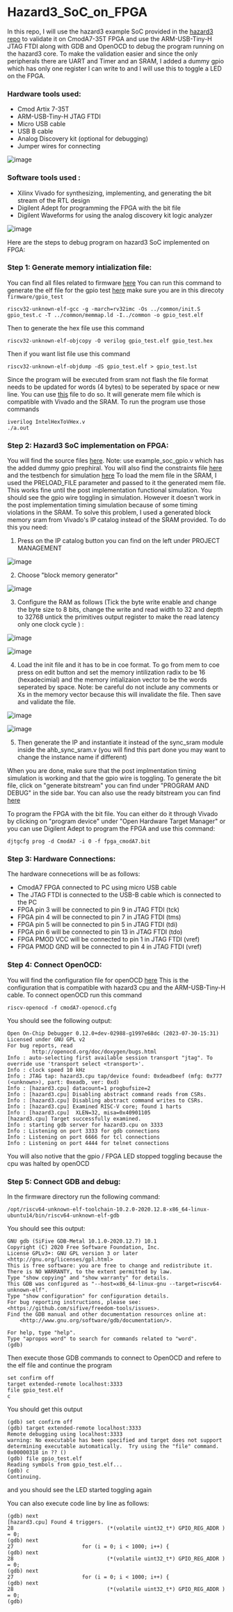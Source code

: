 # Hazard3_SoC_on_FPGA
In this repo, I will use the hazard3 example SoC provided in the [hazard3 repo](https://github.com/Wren6991/Hazard3/tree/master) to validate it on CmodA7-35T FPGA and use the ARM-USB-Tiny-H JTAG FTDI along with GDB and OpenOCD to debug the program running on the hazard3 core. To make the validation easier and since the only peripherals there are UART and Timer and an SRAM, I added a dummy gpio which has only one register I can write to and I will use this to toggle a LED on the FPGA. 

### Hardware tools used:
* Cmod Artix 7-35T
* ARM-USB-Tiny-H JTAG FTDI
* Micro USB cable
* USB B cable 
* Analog Discovery kit (optional for debugging)
* Jumper wires for connecting

![image](https://github.com/NouranAbdelaziz/Hazard3_SoC_on_FPGA/assets/79912650/fc6b6260-00cc-4e66-8760-9bb2c8144707)


### Software tools used :
* Xilinx Vivado for synthesizing, implementing, and generating the bit stream of the RTL design
* Digilent Adept for programming the FPGA with the bit file
* Digilent Waveforms for using the analog discovery kit logic analyzer

![image](https://github.com/NouranAbdelaziz/Hazard3_SoC_on_FPGA/assets/79912650/2f208df8-6d40-4466-95ab-4bb3811922a2)


Here are the steps to debug program on hazard3 SoC implemented on FPGA:
### Step 1: Generate memory intialization file:
You can find all files related to firmware [here](https://github.com/NouranAbdelaziz/Hazard3_SoC_on_FPGA/tree/main/firmware)
You can run this command to generate the elf file for the gpio test [here](https://github.com/NouranAbdelaziz/Hazard3_SoC_on_FPGA/tree/main/firmware/gpio_test)
make sure you are in this direcoty ``firmware/gpio_test``
```
riscv32-unknown-elf-gcc -g -march=rv32imc -Os ../common/init.S gpio_test.c -T ../common/memmap.ld -I../common -o gpio_test.elf
```
Then to generate the hex file use this command
```
riscv32-unknown-elf-objcopy -O verilog gpio_test.elf gpio_test.hex
```
Then if you want list file use this command 
```
riscv32-unknown-elf-objdump -dS gpio_test.elf > gpio_test.lst
```
Since the program will be executed from sram not flash the file format needs to be updated for words (4 bytes) to be seperated by space or new line. You can use [this](https://github.com/NouranAbdelaziz/Hazard3_SoC_on_FPGA/blob/main/firmware/gpio_test/IntelHexToVHex.v) file to do so. It will generate mem file which is compatible with Vivado and the SRAM. 
To run the program use those commands
```
iverilog IntelHexToVHex.v
./a.out
```

### Step 2: Hazard3 SoC implementation on FPGA:
You will find the source files [here](https://github.com/NouranAbdelaziz/Hazard3_SoC_on_FPGA/tree/main/src). Note: use example_soc_gpio.v which has the added dummy gpio prephiral. You will also find the constraints file [here](https://github.com/NouranAbdelaziz/Hazard3_SoC_on_FPGA/tree/main/constr) and the testbench for simulation [here](https://github.com/NouranAbdelaziz/Hazard3_SoC_on_FPGA/tree/main/sim)
To load the mem file in the SRAM, I used the PRELOAD_FILE parameter and passed to it the generated mem file. This works fine until the post implementation functional simulation. You should see the gpio wire toggling in simulation. However it doesn't work in the post implementation timing simulation because of some timing violations in the SRAM. 
To solve this problem, I used a generated block memory sram from Vivado's IP catalog instead of the SRAM provided. 
To do this you need:
  1) Press on the IP catalog button you can find on the left under PROJECT MANAGEMENT
     
  ![image](https://github.com/NouranAbdelaziz/Hazard3_SoC_on_FPGA/assets/79912650/1e9cdd1d-63d3-41df-8c56-1218f1165254)

  2) Choose "block memory generator"

  ![image](https://github.com/NouranAbdelaziz/Hazard3_SoC_on_FPGA/assets/79912650/1b6b78cb-a7bf-4950-ad0c-4343300e2bbc)

  3) Configure the RAM as follows (Tick the byte write enable and change the byte size to 8 bits, change the write and read width to 32 and depth to 32768 untick 
      the primitives output register to make the read latency only one clock cycle ) :

  ![image](https://github.com/NouranAbdelaziz/Hazard3_SoC_on_FPGA/assets/79912650/1e941ab9-8550-45b8-b4da-a2d45714ff63)
    
  ![image](https://github.com/NouranAbdelaziz/Hazard3_SoC_on_FPGA/assets/79912650/d61730ed-7f3c-45fe-ad7e-b0e892bbcb55)

  4) Load the init file and it has to be in coe format. To go from mem to coe press on edit button and set the memory intilization radix to be 16 (hexadecimial) 
     and the memory intializaion vector to be the words seperated by space. Note: be careful do not include any comments or Xs in the memory vector because this 
     will invalidate the file. Then save and validate the file. 

  ![image](https://github.com/NouranAbdelaziz/Hazard3_SoC_on_FPGA/assets/79912650/df169aa6-3c3a-4769-8532-de905aec45cd)

  ![image](https://github.com/NouranAbdelaziz/Hazard3_SoC_on_FPGA/assets/79912650/0d46b5b7-e380-4304-bd4b-9d3899edd092)

  5) Then generate the IP and instantiate it instead of the sync_sram module inside the ahb_sync_sram.v (you will find this part done you may want to change the instance name if different)

When you are done, make sure that the post implmentation timing simulation is working and that the gpio wire is toggling. 
To generate the bit file, click on "generate bitstream" you can find under "PROGRAM AND DEBUG" in the side bar. You can also use the ready bitstream you can find [here](https://github.com/NouranAbdelaziz/Hazard3_SoC_on_FPGA/tree/main/bitstream)

To program the FPGA with the bit file. You can either do it through Vivado by clicking on "program device" under "Open Hardware Target Manager" or you can use Digilent Adept to program the FPGA and use this command:
```
djtgcfg prog -d CmodA7 -i 0 -f fpga_cmodA7.bit
```

### Step 3: Hardware Connections: 
The hardware connecetions will be as follows: 
* CmodA7 FPGA connected to PC using micro USB cable
* The JTAG FTDI is connected to the USB-B cable which is connected to the PC 
* FPGA pin 3 will be connected to pin 9 in JTAG FTDI (tck)
* FPGA pin 4 will be connected to pin 7 in JTAG FTDI (tms)
* FPGA pin 5 will be connected to pin 5 in JTAG FTDI (tdi)
* FPGA pin 6 will be connected to pin 13 in JTAG FTDI (tdo)
* FPGA PMOD VCC will be connected to pin 1 in JTAG FTDI (vref)
* FPGA PMOD GND will be connected to pin 4 in JTAG FTDI (vref)

### Step 4: Connect OpenOCD:
You will find the configuration file for openOCD [here](https://github.com/NouranAbdelaziz/Hazard3_SoC_on_FPGA/blob/main/OpenOCD_cfg/cmodA7-openocd.cfg) This is the configuration that is compatible with hazard3 cpu and the ARM-USB-Tiny-H cable. To connect openOCD run this command

```
riscv-openocd -f cmodA7-openocd.cfg
```
You should see the following output:
```
Open On-Chip Debugger 0.12.0+dev-02988-g1997e68dc (2023-07-30-15:31)
Licensed under GNU GPL v2
For bug reports, read
        http://openocd.org/doc/doxygen/bugs.html
Info : auto-selecting first available session transport "jtag". To override use 'transport select <transport>'.
Info : clock speed 10 kHz
Info : JTAG tap: hazard3.cpu tap/device found: 0xdeadbeef (mfg: 0x777 (<unknown>), part: 0xeadb, ver: 0xd)
Info : [hazard3.cpu] datacount=1 progbufsize=2
Info : [hazard3.cpu] Disabling abstract command reads from CSRs.
Info : [hazard3.cpu] Disabling abstract command writes to CSRs.
Info : [hazard3.cpu] Examined RISC-V core; found 1 harts
Info : [hazard3.cpu]  XLEN=32, misa=0x40901105
[hazard3.cpu] Target successfully examined.
Info : starting gdb server for hazard3.cpu on 3333
Info : Listening on port 3333 for gdb connections
Info : Listening on port 6666 for tcl connections
Info : Listening on port 4444 for telnet connections
```
You will also notive that the gpio / FPGA LED stopped toggling because the cpu was halted by openOCD 

### Step 5: Connect GDB and debug:

In the firmware directory run the following command:
```
/opt/riscv64-unknown-elf-toolchain-10.2.0-2020.12.8-x86_64-linux-ubuntu14/bin/riscv64-unknown-elf-gdb
```
You should see this output:
```
GNU gdb (SiFive GDB-Metal 10.1.0-2020.12.7) 10.1
Copyright (C) 2020 Free Software Foundation, Inc.
License GPLv3+: GNU GPL version 3 or later <http://gnu.org/licenses/gpl.html>
This is free software: you are free to change and redistribute it.
There is NO WARRANTY, to the extent permitted by law.
Type "show copying" and "show warranty" for details.
This GDB was configured as "--host=x86_64-linux-gnu --target=riscv64-unknown-elf".
Type "show configuration" for configuration details.
For bug reporting instructions, please see:
<https://github.com/sifive/freedom-tools/issues>.
Find the GDB manual and other documentation resources online at:
    <http://www.gnu.org/software/gdb/documentation/>.

For help, type "help".
Type "apropos word" to search for commands related to "word".
(gdb)
```
Then execute those GDB commands to connect to OpenOCD and refere to the elf file and continue the program 

```
set confirm off
target extended-remote localhost:3333
file gpio_test.elf
c
```
You should get this output 

```
(gdb) set confirm off
(gdb) target extended-remote localhost:3333
Remote debugging using localhost:3333
warning: No executable has been specified and target does not support
determining executable automatically.  Try using the "file" command.
0x00000318 in ?? ()
(gdb) file gpio_test.elf
Reading symbols from gpio_test.elf...
(gdb) c
Continuing.
```
and you should see the LED started toggling again 

You can also execute code line by line as follows:

```
(gdb) next
[hazard3.cpu] Found 4 triggers.
28                              (*(volatile uint32_t*) GPIO_REG_ADDR ) = 0;
(gdb) next
27                      for (i = 0; i < 1000; i++) {
(gdb) next
28                              (*(volatile uint32_t*) GPIO_REG_ADDR ) = 0;
(gdb) next
27                      for (i = 0; i < 1000; i++) {
(gdb) next
28                              (*(volatile uint32_t*) GPIO_REG_ADDR ) = 0;
(gdb) 
```
